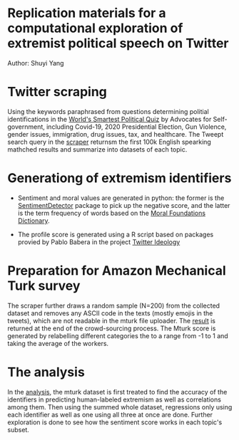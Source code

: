 # Replication materials for a computational exploration of extremist political speech on Twitter

Author: Shuyi Yang

# Twitter scraping

Using the keywords paraphrased from questions determining politial identifications in the [World's Smartest Political Quiz](https://www.theadvocates.org/quiz/) by Advocates for Self-government, including Covid-19, 2020 Presidential Election, Gun Violence, gender issues, immigration, drug issues, tax, and healthcare. The Tweept search query in the [scraper](https://github.com/PAHADRIANUS/sm_extremism_shuyi_yang/blob/main/scripts/1.%20Tweets%20scraping.ipynb) returnsm the first 100k English spearking mathched results and summarize into datasets of each topic.

# Generationg of extremism identifiers

- Sentiment and moral values are generated in python: the former is the [SentimentDetector](https://nlp.johnsnowlabs.com/docs/en/annotators#sentimentdetector) package  to pick up the negative score, and the latter is the term frequency of words based on the [Moral Foundations Dictionary](https://moralfoundations.org/wp-content/uploads/files/downloads/moral%20foundations%20dictionary.dic).

- The profile score is generated using a R script based on packages provied by Pablo Babera in the project [Twitter Ideology](https://github.com/pablobarbera/twitter_ideology)

# Preparation for Amazon Mechanical Turk survey 

The scraper further draws a random sample (N=200) from the collected dataset and removes any ASCII code in the texts (mostly emojis in the tweets), which are not readable in the mturk file uploader. The [result](https://github.com/PAHADRIANUS/sm_extremism_shuyi_yang/blob/main/datafiles/Batch_results.csv) is returned at the end of the crowd-sourcing process. The Mturk score is generated by relabelling different categories the to a range from -1 to 1 and taking the average of the workers.

# The analysis
In the [analysis](https://github.com/PAHADRIANUS/sm_extremism_shuyi_yang/blob/main/scripts/6.%20Analyses.ipynb), the mturk dataset is first treated to find the accuracy of the identifiers in predicting human-labeled extremism as well as correlations among them. Then using the summed whole dataset, regressions only using each identifier as well as one using all three at once are done. Further exploration is done to see how the sentiment score works in each topic's subset.

